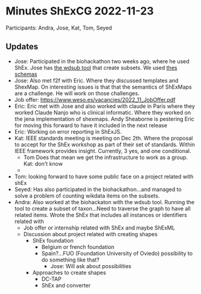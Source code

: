 # Minutes ShExCG 2022-11-23
Participants: Andra, Jose, Kat, Tom, Seyed

## Updates
* Jose: Participated in the biohackathon two weeks ago, where he used ShEx. Jose has [the wdsub tool](https://github.com/weso/wdsub) that create subsets. We used [thes schemas](https://github.com/kg-subsetting/biohackathon2022/tree/main/examples/ShEx)
* Jose: Also met f2f with Eric. Where they discussed templates and ShexMap. On interesting issues is that that the semantics of ShExMaps are a challenge. He will work on those challenges. 
* Job offer: https://www.weso.es/vacancies/2022_11_JobOffer.pdf
* Eric: Eric met with Jose and also worked with claude in Paris where they worked Claude Nanjo who is clinical informatic. Where they worked on the jena implementation of shexmaps. Andy Sheaborne is pestering Eric for moving this forward to have it included in the next release
* Eric: Working on error reporting in ShExJS. 
* Kat: IEEE standards meeting is meeting on Dec 2th. Where the proposal to accept for the ShEx workshop as part of their set of standards. Within IEEE framework provides insight. Currently, 3 yes, and one conditional. 
   * Tom Does that mean we get the infrastructure to work as a group. Kat: don't know
   * 
* Tom: looking forward to have some public face on a project related with shEx
* Seyed: Has also participated in the biohackathon...and managed to solve a problem of counting wikdata items on the subsets.
* Andra: Also worked at the biohackaton with the wdsub tool. Running the tool to create a subset of taxon...Need to traverse the graph to have all related items. Wrote the ShEx that includes all instances or identifiers related with
    * Job offer or internship related with ShEx and maybe ShExML
    * Discussion about project related with creating shapes
        * ShEx foundation
            * Belgium or french foundation
            * Spain?...FUO (Foundation University of Oviedo) possibility to do something like that?
                * Jose: Will ask about possibilities
        * Approaches to create shapes
            * DC-TAP
            * ShEx and converter
